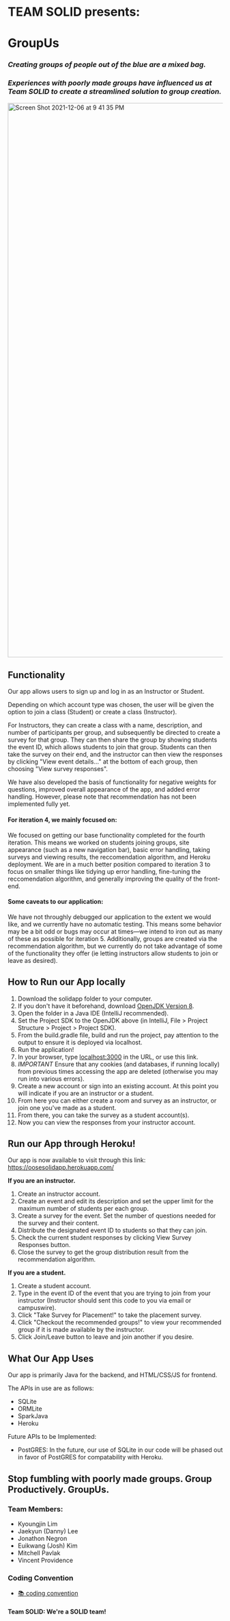 ﻿# TEAM SOLID presents:

# GroupUs
### ***Creating groups of people out of the blue are a mixed bag.*** 
### ***Experiences with poorly made groups have influenced us at Team SOLID to create a streamlined solution to group creation.***



<img width="1295" alt="Screen Shot 2021-12-06 at 9 41 35 PM" src="https://user-images.githubusercontent.com/70327883/144956415-86a3e3c8-1cea-45e7-ab98-6e1f5ee75740.png">









## Functionality
Our app allows users to sign up and log in as an Instructor or Student. 

Depending on which account type was chosen, the user will be given the option to join a class (Student) or create a class (Instructor).

For Instructors, they can create a class with a name, description, and number of participants per group, and subsequently be directed to create a survey for that group. They can then share the group by showing students the event ID, which allows students to join that group. Students can then take the survey on their end, and the instructor can then view the responses by clicking "View event details..." at the bottom of each group, then choosing "View survey responses".

We have also developed the basis of functionality for negative weights for questions, improved overall appearance of the app, and added error handling. However, please note that recommendation has not been implemented fully yet.

#### For iteration 4, we mainly focused on:

We focused on getting our base functionality completed for the fourth iteration. This means we worked on students joining groups, site appearance (such as a new navigation bar), basic error handling, taking surveys and viewing results, the reccomendation algorithm, and Heroku deployment. We are in a much better position compared to iteration 3 to focus on smaller things like tidying up error handling, fine-tuning the reccomendation algorithm, and generally improving the quality of the front-end.

#### Some caveats to our application:

We have not throughly debugged our application to the extent we would like, and we currently have no automatic testing. This means some behavior may be a bit odd or bugs may occur at times—we intend to iron out as many of these as possible for iteration 5. Additionally, groups are created via the recommendation algorithm, but we currently do not take advantage of some of the functionality they offer (ie letting instructors allow students to join or leave as desired).

## How to Run our App locally 
1. Download the solidapp folder to your computer.
2. If you don't have it beforehand, download [OpenJDK Version 8](https://adoptium.net/?variant=openjdk8&jvmVariant=hotspot). 
3. Open the folder in a Java IDE (IntelliJ recommended).
4. Set the Project SDK to the OpenJDK above (in IntelliJ, File > Project Structure > Project > Project SDK).
5. From the build.gradle file, build and run the project, pay attention to the output to ensure it is deployed via localhost.
6. Run the application!
7. In your browser, type [localhost:3000](https://localhost:3000) in the URL, or use this link. 
8. *IMPORTANT* Ensure that any cookies (and databases, if running locally) from previous times accessing the app are deleted (otherwise you may run into various errors).
9. Create a new account or sign into an existing account. At this point you will indicate if you are an instructor or a student.
10. From here you can either create a room and survey as an instructor, or join one you've made as a student.
11. From there, you can take the survey as a student account(s).
12. Now you can view the responses from your instructor account.

## Run our App through Heroku!

Our app is now available to visit through this link: https://oosesolidapp.herokuapp.com/

**If you are an instructor.**
1. Create an instructor account.
2. Create an event and edit its description and set the upper limit for the maximum number of students per each group.
3. Create a survey for the event. Set the number of questions needed for the survey and their content.
4. Distribute the designated event ID to students so that they can join.
5. Check the current student responses by clicking View Survey Responses button.
6. Close the survey to get the group distribution result from the recommendation algorithm.

**If you are a student.**
1. Create a student account.
2. Type in the event ID of the event that you are trying to join from your instructor (Instructor should sent this code to you via email or campuswire).
3. Click "Take Survey for Placement!" to take the placement survey.
4. Click "Checkout the recommended groups!" to view your recommended group if it is made available by the instructor.
5. Click Join/Leave button to leave and join another if you desire.

## What Our App Uses
Our app is primarily Java for the backend, and HTML/CSS/JS for frontend.

The APIs in use are as follows:
- SQLite
- ORMLite 
- SparkJava
- Heroku

Future APIs to be Implemented:
- PostGRES: In the future, our use of SQLite in our code will be phased out in favor of PostGRES for compatability with Heroku.

## Stop fumbling with poorly made groups. Group Productively. GroupUs.

### Team Members:
- Kyoungjin Lim
- Jaekyun (Danny) Lee
- Jonathon Negron
- Euikwang (Josh) Kim
- Mitchell Pavlak
- Vincent Providence

### Coding Convention 
- [📚 coding convention](https://github.com/jhu-oose/2021-fall-group-solid/blob/main/convention.md)


#### Team SOLID: We're a SOLID team!
